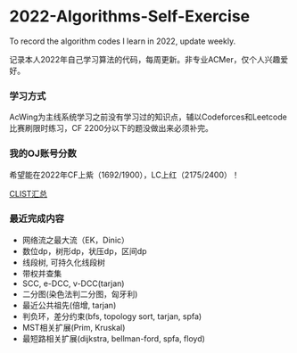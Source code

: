 # 2022-Algorithms-Self-Exercise

To record the algorithm codes I learn in 2022, update weekly.

记录本人2022年自己学习算法的代码，每周更新。非专业ACMer，仅个人兴趣爱好。

### 学习方式

AcWing为主线系统学习之前没有学习过的知识点，辅以Codeforces和Leetcode比赛刷限时练习，CF 2200分以下的题没做出来必须补完。

### 我的OJ账号分数

希望能在2022年CF上紫（1692/1900），LC上红（2175/2400）！

[CLIST汇总](https://clist.by/coder/emanual20/)

### 最近完成内容

- 网络流之最大流（EK，Dinic）
- 数位dp，树形dp，状压dp，区间dp
- 线段树, 可持久化线段树
- 带权并查集
- SCC, e-DCC, v-DCC(tarjan)
- 二分图(染色法判二分图，匈牙利)
- 最近公共祖先(倍增, tarjan)
- 判负环，差分约束(bfs, topology sort, tarjan, spfa)
- MST相关扩展(Prim, Kruskal)
- 最短路相关扩展(dijkstra, bellman-ford, spfa, floyd)
